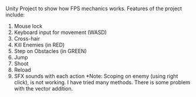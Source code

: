Unity Project to show how FPS mechanics works.
Features of the project include:
  1) Mouse lock
  2) Keyboard input for movement (WASD)
  3) Cross-hair
  4) Kill Enemies (in RED)
  5) Step on Obstacles (in GREEN)
  6) Jump
  7) Shoot
  8) Reload
  9) SFX sounds with each action
*Note: Scoping on enemy (using right click), is not working. I have tried many methods.
There is some problem with the vector addition.
